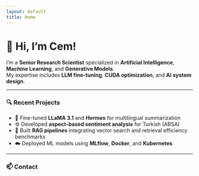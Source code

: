 ```yaml
---
layout: default
title: Home
---
```


# 👋 Hi, I’m Cem!

I’m a **Senior Research Scientist** specialized in **Artificial Intelligence**, **Machine Learning**, and **Generative Models**.  
My expertise includes **LLM fine-tuning**, **CUDA optimization**, and **AI system design**.

---

### 🔍 Recent Projects
- 🧠 Fine-tuned **LLaMA 3.1** and **Hermes** for multilingual summarization  
- ⚙️ Developed **aspect-based sentiment analysis** for Turkish (ABSA)  
- 🧩 Built **RAG pipelines** integrating vector search and retrieval efficiency benchmarks  
- ☁️ Deployed ML models using **MLflow**, **Docker**, and **Kubernetes**

---

### 📫 Contact

<div class="contact-icons">
  <a href="https://www.linkedin.com/in/cem-rifki-aydin-ph-d-0698b83a/" class="icon linkedin" target="_blank" title="LinkedIn">
    <i class="fab fa-linkedin"></i>
  </a>
  <a href="https://github.com/cemrifki" class="icon github" target="_blank" title="GitHub">
    <i class="fab fa-github"></i>
  </a>
  <a href="https://scholar.google.com/citations?user=_NzE9pUAAAAJ&hl=en" class="icon scholar" target="_blank" title="Google Scholar">
    <i class="fas fa-graduation-cap"></i>
  </a>
  <a href="mailto:cemrifkiaydin@gmail.com" class="icon email" title="Email">
    <i class="fas fa-envelope"></i>
  </a>
</div>